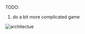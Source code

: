 TODO:
1. do a bit more complicated game

![architectue](https://github.com/user-attachments/assets/a1df28c9-7f0a-4b37-8dc6-def47c564c10)
